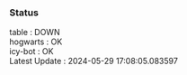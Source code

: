 ### Status


table : DOWN  
hogwarts : OK  
icy-bot : OK  
Latest Update : 2024-05-29 17:08:05.083597

